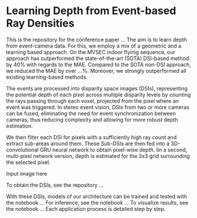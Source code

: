 # Learning Depth from Event-based Ray Densities

This is the repository for the conference paper ... The aim is to learn depth from event-camera data. For this, we employ a mix of a geometric and a learning based approach. On the MVSEC indoor flyinig sequence, our approach has outperformed the state-of-the-art (SOTA) DSI-based method by 40% with regards to the MAE. Compared to the SOTA non-DSI approach, we reduced the MAE by over ...%. Moreover, we strongly outperformed all existing learning-based methods.

The events are processed into disparity space images (DSIs), representing the potential depth of each pixel across multiple disparity levels by counting the rays passing through each voxel, projected from the pixel where an event was triggered. In stereo event vision, DSIs from two or more cameras can be fused, eliminating the need for event synchronization between cameras, thus reducing complexity and allowing for more robust depth estimation.

We then filter each DSI for pixels with a sufficiently high ray count and extract sub-areas around them. These Sub-DSIs are then fed into a 3D-convolutional GRU neural network to obtain pixel-wise depth. Iin a second, multi-pixel network version, depth is estimated for the 3x3 grid surrounding the selected pixel.

Input image here

To obtain the DSIs, see the repository ...

With these DSIs, models of our architecture can be trained and tested with the notebook ... For inference, see the notebook ... To visualize results, see the notebook ... Each application process is detailed step by step.
